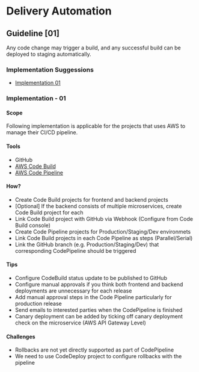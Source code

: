 Delivery Automation
===================

## Guideline  [01]

Any code change may trigger a build, and any successful build can be deployed to staging automatically.

### Implementation Suggessions
- [Implementation 01](#implementation---01)

### Implementation - 01

#### Scope
Following implementation is applicable for the projects that uses AWS to manage their CI/CD pipeline.

#### Tools
- GitHub
- [AWS Code Build](https://aws.amazon.com/codebuild/)
- [AWS Code Pipeline](https://aws.amazon.com/codepipeline/)

#### How?
- Create Code Build projects for frontend and backend projects
- [Optional] If the backend consists of multiple microservices, create Code Build project for each
- Link Code Build project with GitHub via Webhook (Configure from Code Build console)
- Create Code Pipeline projects for Production/Staging/Dev environmets
- Link Code Build projects in each Code Pipeline as steps (Parallel/Serial)
- Link the GitHub branch (e.g. Production/Staging/Dev) that corresponding CodePipeline should be triggered

#### Tips
- Configure CodeBuild status update to be published to GitHub
- Configure manual approvals if you think both frontend and backend deployments are unnecessary for each release
- Add manual approval steps in the Code Pipeline particularly for production release
- Send emails to interested parties when the CodePipeline is finished
- Canary deployment can be added by ticking off canary deployment check on the microservice (AWS API Gateway Level)

#### Challenges
- Rollbacks are not yet directly supported as part of CodePipeline
- We need to use CodeDeploy project to configure rollbacks with the pipeline
